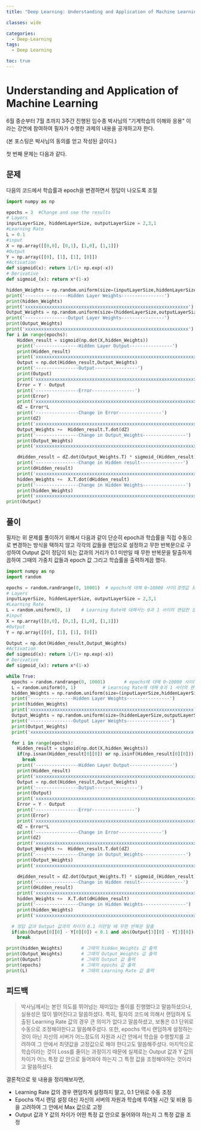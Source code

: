 ```yaml
---
title: "Deep Learning: Understanding and Application of Machine Learning - 1"

classes: wide

categories:
  - Deep-Learning
tags:
  - Deep Learning

toc: true
---
```


# Understanding and Application of Machine Learning

6월 중순부터 7월 초까지 3주간 진행된 임수종 박사님의 "기계학습의 이해와 응용" 이라는 강연에 참여하여 필자가 수행한 과제의 내용을 공개하고자 한다.

(본 포스팅은 박사님의 동의를 얻고 작성된 글이다.)

첫 번째 문제는 다음과 같다.

## 문제

다음의 코드에서 학습률과 epoch을 변경하면서 정답이 나오도록 조절

```python
import numpy as np 

epochs = 3  #Change and see the results
# Layers
inputLayerSize, hiddenLayerSize, outputLayerSize = 2,3,1
#Learning Rate
L = 0.1
#input
X = np.array([[0,0], [0,1], [1,0], [1,1]])
#Output
Y = np.array([[0], [1], [1], [0]])
#Activation 
def sigmoid(x): return 1/(1+ np.exp(-x))
# Derivative 
def sigmoid_(x): return x*(1-x)

hidden_Weights = np.random.uniform(size=(inputLayerSize,hiddenLayerSize))
print('----------------Hidden Layer Weights----------------')
print(hidden_Weights)
print('xxxxxxxxxxxxxxxxxxxxxxxxxxxxxxxxxxxxxxxxxxxxxxxxxxxxxxxxxxxxx')
Output_Weights = np.random.uniform(size=(hiddenLayerSize,outputLayerSize))
print('----------------Output Layer Weights----------------')
print(Output_Weights)
print('xxxxxxxxxxxxxxxxxxxxxxxxxxxxxxxxxxxxxxxxxxxxxxxxxxxxxxxxxxxxx')
for i in range(epochs):
	Hidden_result = sigmoid(np.dot(X,hidden_Weights))
	print('----------------Hidden Layer Output----------------')
	print(Hidden_result)
	print('xxxxxxxxxxxxxxxxxxxxxxxxxxxxxxxxxxxxxxxxxxxxxxxxxxxxxxxxxxxxx')
	Output = np.dot(Hidden_result,Output_Weights) 
	print('----------------Output----------------')
	print(Output)
	print('xxxxxxxxxxxxxxxxxxxxxxxxxxxxxxxxxxxxxxxxxxxxxxxxxxxxxxxxxxxxx')
	Error = Y - Output
	print('----------------Error----------------')
	print(Error)
	print('xxxxxxxxxxxxxxxxxxxxxxxxxxxxxxxxxxxxxxxxxxxxxxxxxxxxxxxxxxxxx')
	dZ = Error*L
	print('----------------Change in Error----------------')
	print(dZ)
	print('xxxxxxxxxxxxxxxxxxxxxxxxxxxxxxxxxxxxxxxxxxxxxxxxxxxxxxxxxxxxx')
	Output_Weights +=  Hidden_result.T.dot(dZ)
	print('----------------Change in Output_Weights----------------')
	print(Output_Weights)
	print('xxxxxxxxxxxxxxxxxxxxxxxxxxxxxxxxxxxxxxxxxxxxxxxxxxxxxxxxxxxxx')

	dHidden_result = dZ.dot(Output_Weights.T) * sigmoid_(Hidden_result)
	print('----------------Change in Hidden result----------------')
	print(dHidden_result)
	print('xxxxxxxxxxxxxxxxxxxxxxxxxxxxxxxxxxxxxxxxxxxxxxxxxxxxxxxxxxxxx')
	hidden_Weights +=  X.T.dot(dHidden_result)
	print('----------------Change in Hidden Weights----------------')
	print(hidden_Weights)
	print('xxxxxxxxxxxxxxxxxxxxxxxxxxxxxxxxxxxxxxxxxxxxxxxxxxxxxxxxxxxxx')
print(Output)
```

## 풀이

필자는 위 문제를 풀이하기 위해서 다음과 같이 단순히 epoch과 학습률을 직접 수동으로 변경하는 방식을 택하지 않고 각각의 값들을 랜덤으로 설정하고 무한 반복문으로 구성하여 Output 값이 정답이 되는 값과의 거리가 0.1 미만일 때 무한 반복문을 탈출하게끔하여 그때의 가중치 값들과 epoch 값 그리고 학습률을 출력하게끔 했다.

```python
import numpy as np 
import random

epochs = random.randrange(0, 10001)  # epochs에 대해 0~10000 사이(경곗값 포함)의 랜덤 값 초기값으로 설정
# Layers
inputLayerSize, hiddenLayerSize, outputLayerSize = 2,3,1
#Learning Rate
L = random.uniform(0, 1)    # Learning Rate에 대해서는 0과 1 사이의 랜덤한 실수 값을 초기값으로 설정
#input
X = np.array([[0,0], [0,1], [1,0], [1,1]])
#Output
Y = np.array([[0], [1], [1], [0]])

Output = np.dot(Hidden_result,Output_Weights) 
#Activation 
def sigmoid(x): return 1/(1+ np.exp(-x))
# Derivative 
def sigmoid_(x): return x*(1-x)

while True:
  epochs = random.randrange(0, 10001)       # epochs에 대해 0~10000 사이(경곗값 포함)의 랜덤 값 설정
  L = random.uniform(0, 1)          # Learning Rate에 대해 0과 1 사이의 랜덤한 실수 값 설정
  hidden_Weights = np.random.uniform(size=(inputLayerSize,hiddenLayerSize))
  print('----------------Hidden Layer Weights----------------')
  print(hidden_Weights)
  print('xxxxxxxxxxxxxxxxxxxxxxxxxxxxxxxxxxxxxxxxxxxxxxxxxxxxxxxxxxxxx')
  Output_Weights = np.random.uniform(size=(hiddenLayerSize,outputLayerSize))
  print('----------------Output Layer Weights----------------')
  print(Output_Weights)
  print('xxxxxxxxxxxxxxxxxxxxxxxxxxxxxxxxxxxxxxxxxxxxxxxxxxxxxxxxxxxxx')

  for i in range(epochs):
    Hidden_result = sigmoid(np.dot(X,hidden_Weights))
    if(np.isnan(Hidden_result[0][0]) or np.isinf(Hidden_result[0][0])):
      break
    print('----------------Hidden Layer Output----------------')
    print(Hidden_result)
    print('xxxxxxxxxxxxxxxxxxxxxxxxxxxxxxxxxxxxxxxxxxxxxxxxxxxxxxxxxxxxx')
    Output = np.dot(Hidden_result,Output_Weights) 
    print('----------------Output----------------')
    print(Output)
    print('xxxxxxxxxxxxxxxxxxxxxxxxxxxxxxxxxxxxxxxxxxxxxxxxxxxxxxxxxxxxx')
    Error = Y - Output
    print('----------------Error----------------')
    print(Error)
    print('xxxxxxxxxxxxxxxxxxxxxxxxxxxxxxxxxxxxxxxxxxxxxxxxxxxxxxxxxxxxx')
    dZ = Error*L
    print('----------------Change in Error----------------')
    print(dZ)
    print('xxxxxxxxxxxxxxxxxxxxxxxxxxxxxxxxxxxxxxxxxxxxxxxxxxxxxxxxxxxxx')
    Output_Weights +=  Hidden_result.T.dot(dZ)
    print('----------------Change in Output_Weights----------------')
    print(Output_Weights)
    print('xxxxxxxxxxxxxxxxxxxxxxxxxxxxxxxxxxxxxxxxxxxxxxxxxxxxxxxxxxxxx')

    dHidden_result = dZ.dot(Output_Weights.T) * sigmoid_(Hidden_result)
    print('----------------Change in Hidden result----------------')
    print(dHidden_result)
    print('xxxxxxxxxxxxxxxxxxxxxxxxxxxxxxxxxxxxxxxxxxxxxxxxxxxxxxxxxxxxx')
    hidden_Weights +=  X.T.dot(dHidden_result)
    print('----------------Change in Hidden Weights----------------')
    print(hidden_Weights)
    print('xxxxxxxxxxxxxxxxxxxxxxxxxxxxxxxxxxxxxxxxxxxxxxxxxxxxxxxxxxxxx')

  # 정답 값과 Output 값과의 차이가 0.1 미만일 때 무한 반복문 탈출
  if(abs(Output[0][0] - Y[0][0]) < 0.1 and abs(Output[3][0] - Y[3][0]) < 0.1 and abs(Output[1][0] - Y[1][0]) < 0.1 and abs(Output[2][0] - Y[2][0]) < 0.1):
    break

print(hidden_Weights)       # 그때의 hidden_Weights 값 출력  
print(Output_Weights)       # 그때의 Output_Weights 값 출력
print(Output)               # 그때의 Output 값 출력
print(epochs)               # 그때의 epochs 값 출력
print(L)                    # 그때의 Learning Rate 값 출력
```

## 피드백

> 박사님께서는 본인 의도를 뛰어넘는 재미있는 풀이를 진행했다고 말씀하셨으나, 실용성은 많이 떨어진다고 말씀하셨다. 특히, 필자의 코드에 의해서 랜덤하게 도출된 Learning Rate 값의 경우 큰 의미가 없다고 말씀하셨고, 보통은 0.1 단위로 수동으로 조정해야한다고 말씀해주셨다. 또한, epochs 역시 랜덤하게 설정하는 것이 아닌 자신의 서버가 어느정도의 자원과 시간 안에서 학습을 수행할지를 고려하여 그 안에서 최댓값을 고정값으로 해야 한다고도 말씀해주셨다. 마지막으로 학습이라는 것이 Loss를 줄이는 과정이기 때문에 실제로는 Output 값과 Y 값의 차이가 어느 특정 값 안으로 들어와야 하는지 그 특정 값을 조정해야하는 것이라고 말씀하셨다.

결론적으로 윗 내용을 정리해보자면,

* Learning Rate 값의 경우 랜덤하게 설정하지 말고, 0.1 단위로 수동 조정
* Epochs 역시 랜덤 설정 대신 자신의 서버의 자원과 학습에 투여될 시간 및 비용 등을 고려하여 그 안에서 Max 값으로 고정
* Output 값과 Y 값의 차이가 어떤 특정 값 안으로 들어와야 하는지 그 특정 값을 조정
